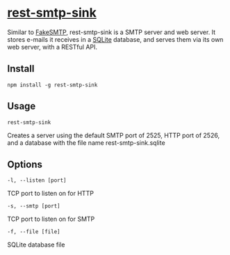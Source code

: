 [rest-smtp-sink](https://www.npmjs.org/package/rest-smtp-sink)
==============

Similar to [FakeSMTP](http://nilhcem.github.io/FakeSMTP/), rest-smtp-sink is a SMTP server and web server. It stores e-mails it receives in a [SQLite](http://www.sqlite.org) database, and serves them via its own web server, with a RESTful API.

## Install

```npm install -g rest-smtp-sink```


## Usage

``rest-smtp-sink``

Creates a server using the default SMTP port of 2525, HTTP port of 2526, and a database with the file name rest-smtp-sink.sqlite

## Options

``-l, --listen [port]``

TCP port to listen on for HTTP

``-s, --smtp [port]``

TCP port to listen on for SMTP

``-f, --file [file]``

SQLite database file


